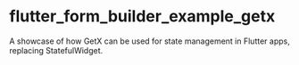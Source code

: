 # flutter_form_builder_example_getx
A showcase of how GetX can be used for state management in Flutter apps, replacing StatefulWidget.
